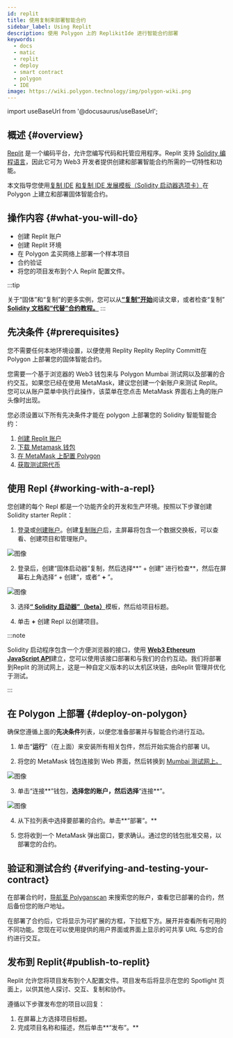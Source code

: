 ```yaml
---
id: replit
title: 使用复制来部署智能合约
sidebar_label: Using Replit
description: 使用 Polygon 上的 ReplikitIde 进行智能合约部署
keywords:
  - docs
  - matic
  - replit
  - deploy
  - smart contract
  - polygon
  - IDE
image: https://wiki.polygon.technology/img/polygon-wiki.png
---
```


import useBaseUrl from '@docusaurus/useBaseUrl';

## 概述 {#overview}

[Replit](https://docs.replit.com/tutorials/01-introduction-to-the-repl-it-ide) 是一个编码平台，允许您编写代码和托管应用程序。Replit 支持 [Solidity 编程语言](https://replit.com/@replit/Solidity-starter-beta?v=1)，因此它可为 Web3 开发者提供创建和部署智能合约所需的一切特性和功能。

本文指导您使用[复制 IDE](https://replit.com/signup) [和复制 IDE 发展模板（Solidity 启动器选项卡）](https://replit.com/@replit/Solidity-starter-beta?v=1)在 Polygon 上建立和部署固体智能合约。

## 操作内容 {#what-you-will-do}

- 创建 Replit 账户
- 创建 Replit 环境
- 在 Polygon 孟买网络上部署一个样本项目
- 合约验证
- 将您的项目发布到个人 Replit 配置文件。

:::tip

关于“固体”和“复制”的更多实例，您可以从<ins>**[“复制”开始](https://blog.replit.com/solidity)**</ins>阅读文章，或者检查“复制” <ins>**[Solidity 文档和“代替”合约教程。](https://docs.replit.com/tutorials/33-escrow-contract-with-solidity)**</ins>
:::

## 先决条件 {#prerequisites}

您不需要任何本地环境设置，以便使用 Replity Replity Replity Committ在 Polygon 上部署您的固体智能合约。

您需要一个基于浏览器的 Web3 钱包来与 Polygon Mumbai 测试网以及部署的合约交互。如果您已经在使用 MetaMask，建议您创建一个新账户来测试 Replit。您可以从账户菜单中执行此操作，该菜单在您点击 MetaMask 界面右上角的账户头像时出现。

您必须设置以下所有先决条件才能在 polygon 上部署您的 Solidity 智能智能合约：

1. [创建 Replit 账户](https://replit.com/signup)
2. [下载 Metamask 钱包](/docs/develop/metamask/hello)
3. [在 MetaMask 上配置 Polygon](/docs/develop/metamask/config-polygon-on-metamask)
4. [获取测试网代币](https://faucet.polygon.technology)

## 使用 Repl {#working-with-a-repl}

您创建的每个 Repl 都是一个功能齐全的开发和生产环境。按照以下步骤创建 Solidity starter Replit：

1. [登录](https://replit.com/login)或[创建账户](https://replit.com/signup)。创建[复制账户](https://docs.replit.com/tutorials/01-introduction-to-the-repl-it-ide)后，主屏幕将包含一个数据交换板，可以查看、创建项目和管理账户。

![图像](/img/replit/dashboard.png)

2. 登录后，创建“固体启动器”复制，然后选择**“ + 创建” 进行检查**，然后在屏幕右上角选择“ + 创建”，或者“ **+** ”。

![图像](/img/replit/solidity.png)

3. 选择[**“ Solidity 启动器”（beta）**](https://replit.com/@replit/Solidity-starter-beta?v=1)模板，然后给项目标题。

4. 单击 **+** 创建 Repl 以创建项目。

:::note

Solidity 启动程序包含一个方便浏览器的接口，使用 <ins>**[Web3 Ethereum JavaScript API](https://web3js.readthedocs.io/en/v1.5.2/)**</ins>建立，您可以使用该接口部署和与我们的合约互动。我们将部署到Replit 的测试网上，这是一种自定义版本的以太机区块链，由Replit 管理并优化于测试。

:::

## 在 Polygon 上部署 {#deploy-on-polygon}

确保您遵循上面的**先决条件**列表，以便您准备部署并与智能合约进行互动。

1. 单击“**运行**”（在上面）来安装所有相关包件，然后开始实施合约部署 UI。

2. 将您的 MetaMask 钱包连接到 Web 界面，然后转换到 [Mumbai 测试网上。](docs/develop/metamask/config-polygon-on-metamask)

![图像](/img/replit/connect.png)

3. 单击“连接**”钱包，**选择您的账户，然后选择**“连接**”。

![图像](/img/replit/deploy-list.png)

4. 从下拉列表中选择要部署的合约。单击**“部署”。**

5. 您将收到一个 MetaMask 弹出窗口，要求确认。通过您的钱包批准交易，以部署您的合约。

## 验证和测试合约 {#verifying-and-testing-your-contract}

在部署合约时，[导航至 Polyganscan](https://mumbai.polygonscan.com/) 来搜索您的账户，查看您已部署的合约，然后备份您的账户地址。

在部署了合约后，它将显示为可扩展的方框，下拉框下方。展开并查看所有可用的不同功能。您现在可以使用提供的用户界面或界面上显示的可共享 URL 与您的合约进行交互。

## 发布到 Replit​ {#publish-to-replit}

Replit 允许您将项目发布到个人配置文件。项目发布后将显示在您的 Spotlight 页面上，以供其他人探讨、交互、复制和协作。

遵循以下步骤发布您的项目以回复：

1. 在屏幕上方选择项目标题。
2. 完成项目名称和描述，然后单击**“发布”。**
